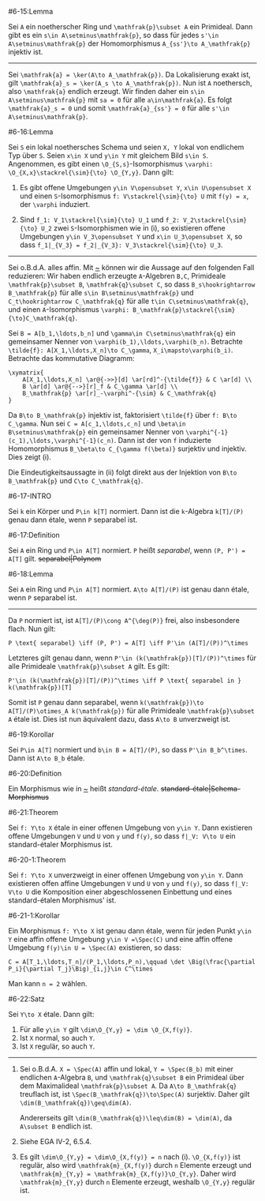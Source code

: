 #6-15:Lemma

Sei `A` ein noetherscher Ring und `\mathfrak{p}\subset A` ein Primideal. Dann gibt es ein `s\in A\setminus\mathfrak{p}`, so dass für jedes `s'\in A\setminus\mathfrak{p}` der Homomorphismus `A_{ss'}\to A_\mathfrak{p}` injektiv ist.

---

Sei `\mathfrak{a} = \ker(A\to A_\mathfrak{p})`. Da Lokalisierung exakt ist, gilt `\mathfrak{a}_s = \ker(A_s \to A_\mathfrak{p})`. Nun ist `A` noethersch, also `\mathfrak{a}` endlich erzeugt. Wir finden daher ein `s\in A\setminus\mathfrak{p}` mit `sa = 0` für alle `a\in\mathfrak{a}`. Es folgt `\mathfrak{a}_s = 0` und somit `\mathfrak{a}_{ss'} = 0` für alle `s'\in A\setminus\mathfrak{p}`.

#6-16:Lemma

Sei `S` ein lokal noethersches Schema und seien `X, Y` lokal von endlichem Typ über `S`. Seien `x\in X` und `y\in Y` mit gleichem Bild `s\in S`. Angenommen, es gibt einen `\O_{S,s}`-Isomorphismus `\varphi: \O_{X,x}\stackrel{\sim}{\to} \O_{Y,y}`. Dann gilt:

1. Es gibt offene Umgebungen `y\in V\opensubset Y`, `x\in U\opensubset X` und einen `S`-Isomorphismus `f: V\stackrel{\sim}{\to} U` mit `f(y) = x`, der `\varphi` induziert.

2. Sind `f_1: V_1\stackrel{\sim}{\to} U_1` und `f_2: V_2\stackrel{\sim}{\to} U_2` zwei `S`-Isomorphismen wie in (i), so existieren offene Umgebungen `y\in V_3\opensubset Y` und `x\in U_3\opensubset X`, so dass `f_1|_{V_3} = f_2|_{V_3}: V_3\stackrel{\sim}{\to} U_3`.

---

Sei o.B.d.A. alles affin. Mit [~](#6-15) können wir die Aussage auf den folgenden Fall reduzieren: Wir haben endlich erzeugte `A`-Algebren `B,C`, Primideale `\mathfrak{p}\subset B`, `\mathfrak{q}\subset C`, so dass `B_s\hookrightarrow B_\mathfrak{p}` für alle `s\in B\setminus\mathfrak{p}` und `C_t\hookrightarrow C_\mathfrak{q}` für alle `t\in C\setminus\mathfrak{q}`, und einen `A`-Isomorphismus `\varphi: B_\mathfrak{p}\stackrel{\sim}{\to}C_\mathfrak{q}`.

Sei `B = A[b_1,\ldots,b_n]` und `\gamma\in C\setminus\mathfrak{q}` ein gemeinsamer Nenner von `\varphi(b_1),\ldots,\varphi(b_n)`. Betrachte `\tilde{f}: A[X_1,\ldots,X_n]\to C_\gamma`, `X_i\mapsto\varphi(b_i)`. Betrachte das kommutative Diagramm:

    \xymatrix{
        A[X_1,\ldots,X_n] \ar@{->>}[d] \ar[rd]^-{\tilde{f}} & C \ar[d] \\
        B \ar[d] \ar@{-->}[r]_f & C_\gamma \ar[d] \\
        B_\mathfrak{p} \ar[r]_-\varphi^-{\sim} & C_\mathfrak{q}
    }

Da `B\to B_\mathfrak{p}` injektiv ist, faktorisiert `\tilde{f}` über `f: B\to C_\gamma`. Nun sei `C = A[c_1,\ldots,c_n]` und `\beta\in B\setminus\mathfrak{p}` ein gemeinsamer Nenner von `\varphi^{-1}(c_1),\ldots,\varphi^{-1}(c_n)`. Dann ist der von `f` induzierte Homomorphismus `B_\beta\to C_{\gamma f(\beta)}` surjektiv und injektiv. Dies zeigt (i).

Die Eindeutigkeitsaussagte in (ii) folgt direkt aus der Injektion von `B\to B_\mathfrak{p}` und `C\to C_\mathfrak{q}`.

#6-17-INTRO

Sei `k` ein Körper und `P\in k[T]` normiert. Dann ist die `k`-Algebra `k[T]/(P)` genau dann étale, wenn `P` separabel ist.

#6-17:Definition

Sei `A` ein Ring und `P\in A[T]` normiert. `P` heißt *separabel*, wenn `(P, P') = A[T]` gilt. ~~separabel|Polynom~~

#6-18:Lemma

Sei `A` ein Ring und `P\in A[T]` normiert. `A\to A[T]/(P)` ist genau dann étale, wenn `P` separabel ist.

---

Da `P` normiert ist, ist `A[T]/(P)\cong A^{\deg(P)}` frei, also insbesondere flach. Nun gilt:

    P \text{ separabel} \iff (P, P') = A[T] \iff P'\in (A[T]/(P))^\times

Letzteres gilt genau dann, wenn `P'\in (k(\mathfrak{p})[T]/(P))^\times` für alle Primideale `\mathfrak{p}\subset A` gilt. Es gilt:

    P'\in (k(\mathfrak{p})[T]/(P))^\times \iff P \text{ separabel in } k(\mathfrak{p})[T]

Somit ist `P` genau dann separabel, wenn `k(\mathfrak{p})\to A[T]/(P)\otimes_A k(\mathfrak{p})` für alle Primideale `\mathfrak{p}\subset A` étale ist. Dies ist nun äquivalent dazu, dass `A\to B` unverzweigt ist.

#6-19:Korollar

Sei `P\in A[T]` normiert und `b\in B = A[T]/(P)`, so dass `P'\in B_b^\times`. Dann ist `A\to B_b` étale.

#6-20:Definition

Ein Morphismus wie in [~](#6-19) heißt *standard-étale*. ~~standard-étale|Schema-Morphismus~~

#6-21:Theorem

Sei `f: Y\to X` étale in einer offenen Umgebung von `y\in Y`. Dann existieren offene Umgebungen `V` und `U` von `y` und `f(y)`, so dass `f|_V: V\to U` ein standard-étaler Morphismus ist.

#6-20-1:Theorem

Sei `f: Y\to X` unverzweigt in einer offenen Umgebung von `y\in Y`. Dann existieren offen affine Umgebungen `V` und `U` von `y` und `f(y)`, so dass `f|_V: V\to U` die Komposition einer abgeschlossenen Einbettung und eines standard-étalen Morphismus' ist.

#6-21-1:Korollar

Ein Morphismus `f: Y\to X` ist genau dann étale, wenn für jeden Punkt `y\in Y` eine affin offene Umgebung `y\in V =\Spec(C)` und eine affin offene Umgebung `f(y)\in U = \Spec(A)` existieren, so dass:

    C = A[T_1,\ldots,T_n]/(P_1,\ldots,P_n),\qquad \det \Big(\frac{\partial P_i}{\partial T_j}\Big)_{i,j}\in C^\times

Man kann `n = 2` wählen.

#6-22:Satz

Sei `Y\to X` étale. Dann gilt:

1. Für alle `y\in Y` gilt `\dim\O_{Y,y} = \dim \O_{X,f(y)}`.
2. Ist `X` normal, so auch `Y`.
3. Ist `X` regulär, so auch `Y`.

---

1. Sei o.B.d.A. `X = \Spec(A)` affin und lokal, `Y = \Spec(B_b)` mit einer endlichen `A`-Algebra `B`, und `\mathfrak{q}\subset B` ein Primideal über dem Maximalideal `\mathfrak{p}\subset A`. Da `A\to B_\mathfrak{q}` treuflach ist, ist `\Spec(B_\mathfrak{q})\to\Spec(A)` surjektiv. Daher gilt `\dim(B_\mathfrak{q})\geq\dim(A)`.

   Andererseits gilt `\dim(B_\mathfrak{q})\leq\dim(B) = \dim(A)`, da `A\subset B` endlich ist.

2. Siehe EGA IV-2, 6.5.4.

3. Es gilt `\dim\O_{Y,y} = \dim\O_{X,f(y)} = n` nach (i). `\O_{X,f(y)}` ist regulär, also wird `\mathfrak{m}_{X,f(y)}` durch `n` Elemente erzeugt und `\mathfrak{m}_{Y,y} = \mathfrak{m}_{X,f(y)}\O_{Y,y}`. Daher wird `\mathfrak{m}_{Y,y}` durch `n` Elemente erzeugt, weshalb `\O_{Y,y}` regulär ist.
